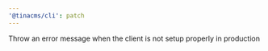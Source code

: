 ```yaml
---
'@tinacms/cli': patch
---
```


Throw an error message when the client is not setup properly in production
